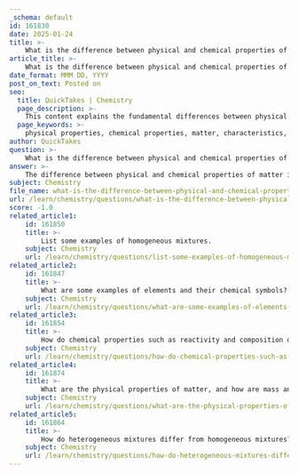 ```yaml
---
_schema: default
id: 161830
date: 2025-01-24
title: >-
    What is the difference between physical and chemical properties of matter?
article_title: >-
    What is the difference between physical and chemical properties of matter?
date_format: MMM DD, YYYY
post_on_text: Posted on
seo:
  title: QuickTakes | Chemistry
  page_description: >-
    This content explains the fundamental differences between physical and chemical properties of matter, including definitions, examples, and classifications important for understanding and studying substances.
  page_keywords: >-
    physical properties, chemical properties, matter, characteristics, behavior, extensive properties, intensive properties, reactivity, flammability, toxicity, acidity, basicity
author: QuickTakes
question: >-
    What is the difference between physical and chemical properties of matter?
answer: >-
    The difference between physical and chemical properties of matter is fundamental in understanding the characteristics and behavior of substances.\n\n**Physical Properties:**\n- Physical properties are characteristics that can be observed or measured without changing the chemical identity of a substance. This means that when you measure or observe a physical property, the substance itself remains unchanged.\n- Examples of physical properties include:\n  - **Mass**: The amount of matter in a sample.\n  - **Volume**: The space occupied by a sample.\n  - **Color**: The visual appearance of a substance.\n  - **Density**: The mass per unit volume of a substance.\n  - **Boiling Point**: The temperature at which a liquid turns into vapor.\n  - **Melting Point**: The temperature at which a solid becomes a liquid.\n- Physical properties can be further classified into extensive properties (which depend on the amount of matter, such as mass and volume) and intensive properties (which do not depend on the amount of matter, such as density and color).\n\n**Chemical Properties:**\n- Chemical properties, on the other hand, can only be observed when a substance undergoes a chemical change or reaction. This means that measuring a chemical property results in a change in the substance's chemical structure.\n- Examples of chemical properties include:\n  - **Reactivity**: How a substance reacts with other substances (e.g., acids reacting with bases).\n  - **Flammability**: The ability of a substance to burn in the presence of oxygen.\n  - **Toxicity**: The degree to which a substance can harm living organisms.\n  - **Acidity or Basicity**: The ability of a substance to donate protons (acids) or accept protons (bases).\n- Chemical properties are crucial for identifying substances and predicting their behavior in chemical reactions.\n\nIn summary, the key distinction is that physical properties can be observed without altering the substance, while chemical properties can only be observed during or after a chemical change. Understanding these differences is essential for studying and classifying matter effectively.
subject: Chemistry
file_name: what-is-the-difference-between-physical-and-chemical-properties-of-matter.md
url: /learn/chemistry/questions/what-is-the-difference-between-physical-and-chemical-properties-of-matter
score: -1.0
related_article1:
    id: 161850
    title: >-
        List some examples of homogeneous mixtures.
    subject: Chemistry
    url: /learn/chemistry/questions/list-some-examples-of-homogeneous-mixtures
related_article2:
    id: 161847
    title: >-
        What are some examples of elements and their chemical symbols?
    subject: Chemistry
    url: /learn/chemistry/questions/what-are-some-examples-of-elements-and-their-chemical-symbols
related_article3:
    id: 161854
    title: >-
        How do chemical properties such as reactivity and composition define matter?
    subject: Chemistry
    url: /learn/chemistry/questions/how-do-chemical-properties-such-as-reactivity-and-composition-define-matter
related_article4:
    id: 161874
    title: >-
        What are the physical properties of matter, and how are mass and volume related to them?
    subject: Chemistry
    url: /learn/chemistry/questions/what-are-the-physical-properties-of-matter-and-how-are-mass-and-volume-related-to-them
related_article5:
    id: 161864
    title: >-
        How do heterogeneous mixtures differ from homogeneous mixtures?
    subject: Chemistry
    url: /learn/chemistry/questions/how-do-heterogeneous-mixtures-differ-from-homogeneous-mixtures
---
```


&nbsp;